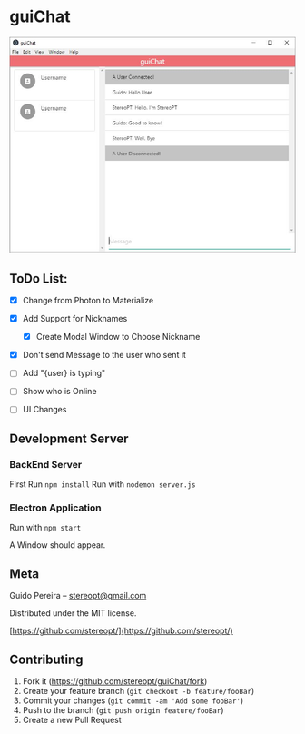 # guiChat

![guiChat](https://raw.githubusercontent.com/StereoPT/guiChat/master/screens/guiChat_005.jpg)


## ToDo List:

- [x] Change from Photon to Materialize
- [x] Add Support for Nicknames
  - [x] Create Modal Window to Choose Nickname
- [x] Don't send Message to the user who sent it
- [ ] Add "{user} is typing"
- [ ] Show who is Online
- [ ] UI Changes


## Development Server

### BackEnd Server

First Run `npm install`
Run with `nodemon server.js`


### Electron Application

Run with `npm start`

A Window should appear.


## Meta

Guido Pereira – stereopt@gmail.com

Distributed under the MIT license.

[https://github.com/stereopt/](https://github.com/stereopt/)


## Contributing

1. Fork it (<https://github.com/stereopt/guiChat/fork>)
2. Create your feature branch (`git checkout -b feature/fooBar`)
3. Commit your changes (`git commit -am 'Add some fooBar'`)
4. Push to the branch (`git push origin feature/fooBar`)
5. Create a new Pull Request
